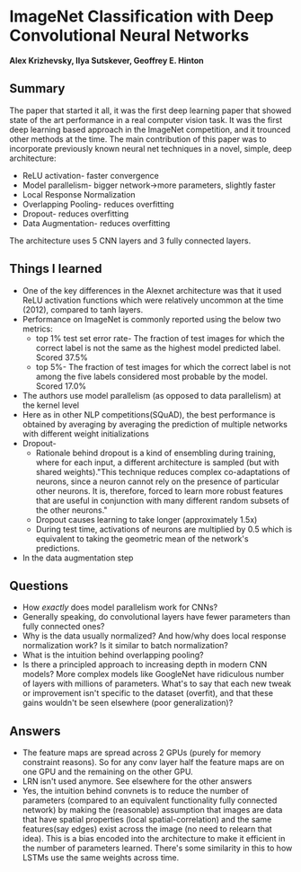 # ImageNet Classification with Deep Convolutional Neural Networks
**Alex Krizhevsky, Ilya Sutskever, Geoffrey E. Hinton**

## Summary

The paper that started it all, it was the first deep learning paper that showed
state of the art performance in a real computer vision task. It was the first
deep learning based approach in the ImageNet competition, and it trounced other
methods at the time. The main contribution of this paper was to incorporate
previously known neural net techniques in a novel, simple, deep architecture:
- ReLU activation- faster convergence
- Model parallelism- bigger network->more parameters, slightly faster
- Local Response Normalization
- Overlapping Pooling- reduces overfitting
- Dropout- reduces overfitting
- Data Augmentation- reduces overfitting

The architecture uses 5 CNN layers and 3 fully connected layers.

## Things I learned

- One of the key differences in the Alexnet architecture was that it used ReLU
  activation functions which were relatively uncommon at the time (2012),
  compared to tanh layers.
- Performance on ImageNet is commonly reported using the below two metrics:
    - top 1% test set error rate- The fraction of test images for which the
      correct label is not the same as the highest model predicted label.
      Scored 37.5% 
    - top 5%- The fraction of test images for which the correct label is not
      among the five labels considered most probable by the model. Scored 17.0%
- The authors use model parallelism (as opposed to data parallelism) at the
  kernel level
- Here as in other NLP competitions(SQuAD), the best performance is obtained by
  averaging by averaging the prediction of multiple networks with different weight
  initializations
- Dropout-
    - Rationale behind dropout is a kind of ensembling during training, where for
    each input, a different architecture is sampled (but with shared
    weights)."This technique reduces complex co-adaptations of neurons, since a
    neuron cannot rely on the presence of particular other neurons. It is,
    therefore, forced to learn more robust features that are useful in
    conjunction with many different random subsets of the other neurons."
    - Dropout causes learning to take longer (approximately 1.5x)
    - During test time, activations of neurons are multiplied by 0.5 which is
      equivalent to taking the geometric mean of the network's predictions.
- In the data augmentation step

## Questions

- How *exactly* does model parallelism work for CNNs?
- Generally speaking, do convolutional layers have fewer parameters than fully
  connected ones?
- Why is the data usually normalized? And how/why does local response
  normalization work? Is it similar to batch normalization?
- What is the intuition behind overlapping pooling?
- Is there a principled approach to increasing depth in modern CNN models? More
  complex models like GoogleNet have ridiculous number of layers with millions
  of parameters. What's to say that each new tweak or improvement isn't
  specific to the dataset (overfit), and that these gains wouldn't be seen
  elsewhere (poor generalization)?

## Answers

- The feature maps are spread across 2 GPUs (purely for memory constraint
  reasons). So for any conv layer half the feature maps are on one GPU and the
  remaining on the other GPU.
- LRN isn't used anymore. See elsewhere for the other answers
- Yes, the intuition behind convnets is to reduce the number of parameters
  (compared to an equivalent functionality fully connected network) by making
  the (reasonable) assumption that images are data that have spatial properties
  (local spatial-correlation) and the same features(say edges) exist across the
  image (no need to relearn that idea). This is a bias encoded into the
  architecture to make it efficient in the number of parameters learned.
  There's some similarity in this to how LSTMs use the same weights across
  time.


